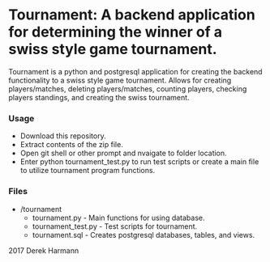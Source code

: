 # Tournament: A backend application for determining the winner of a swiss style game tournament.

Tournament is a python and postgresql application for creating the backend functionality to a swiss style game tournament.
Allows for creating players/matches, deleting players/matches, counting players, checking players standings, and creating the swiss tournament.

### Usage
* Download this repository.
* Extract contents of the zip file.
* Open git shell or other prompt and nvaigate to folder location.
* Enter python tournament_test.py to run test scripts or create a main file to utilize tournament program functions.

### Files
* /tournament
  * tournament.py - Main functions for using database.
  * tournament_test.py - Test scripts for tournament.
  * tournament.sql - Creates postgresql databases, tables, and views.
  
2017 Derek Harmann
